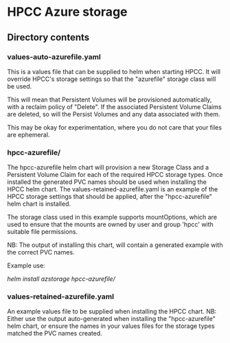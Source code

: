 # HPCC Azure storage

## Directory contents

### values-auto-azurefile.yaml

This is a values file that can be supplied to helm when starting HPCC.
It will override HPCC's storage settings so that the "azurefile"
storage class will be used.

This will mean that Persistent Volumes will be provisioned automatically, with a reclaim policy of "Delete".
If the associated Persistent Volume Claims are deleted, so will the Persist Volumes and any data associated with them.

This may be okay for experimentation, where you do not care that your files are ephemeral. 

### hpcc-azurefile/

The hpcc-azurefile helm chart will provision a new Storage Class and a Persistent Volume Claim for each of the required HPCC storage types.
Once installed the generated PVC names should be used when installing the HPCC helm chart.
The values-retained-azurefile.yaml is an example of the HPCC storage settings that should be applied, after the "hpcc-azurefile" helm chart is installed.

The storage class used in this example supports mountOptions, which are used to ensure that the mounts are owned by user and group 'hpcc' with suitable file permissions.

NB: The output of installing this chart, will contain a generated example with the correct PVC names.

Example use:

*helm install azstorage hpcc-azurefile/*

### values-retained-azurefile.yaml

An example values file to be supplied when installing the HPCC chart.
NB: Either use the output auto-generated when installing the "hpcc-azurefile" helm chart, or ensure the names in your values files for the storage types matched the PVC names created.

